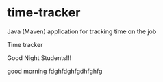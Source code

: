 # time-tracker
Java (Maven) application for tracking time on the job

Time tracker

Good Night Students!!!

good morning
fdghfdghfgdhfghfg
